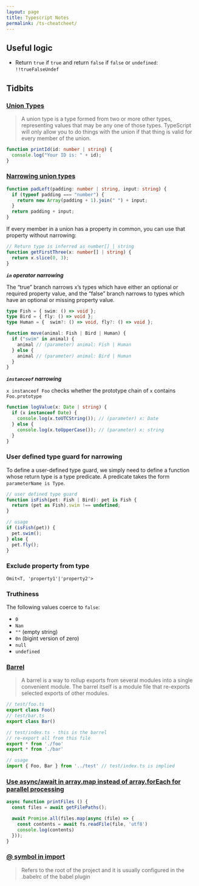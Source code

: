 ```yaml
---
layout: page
title: Typescript Notes
permalink: /ts-cheatcheet/
---
```


## Useful logic
- Return `true` if `true` and return `false` if `false` or `undefined`: `!!trueFalseUndef`

## Tidbits

### [Union Types](https://www.typescriptlang.org/docs/handbook/2/everyday-types.html#union-types)
> A union type is a type formed from two or more other types, representing values that may be any one of those types. TypeScript will only allow you to do things with the union if that thing is valid for every member of the union.
``` typescript
function printId(id: number | string) {
  console.log("Your ID is: " + id);
}
```

### [Narrowing union types](https://www.typescriptlang.org/docs/handbook/2/narrowing.html)
``` typescript
function padLeft(padding: number | string, input: string) {
  if (typeof padding === "number") {
    return new Array(padding + 1).join(" ") + input;
  }
  return padding + input;
}
```
If every member in a union has a property in common, you can use that property without narrowing:
``` typescript
// Return type is inferred as number[] | string
function getFirstThree(x: number[] | string) {
  return x.slice(0, 3);
}
```
***`in` operator narrowing***

The “true” branch narrows x’s types which have either an optional or required property value, and the “false” branch narrows to types which have an optional or missing property value.
``` typescript
type Fish = { swim: () => void };
type Bird = { fly: () => void };
type Human = {  swim?: () => void, fly?: () => void };

function move(animal: Fish | Bird | Human) {
  if ("swim" in animal) { 
    animal // (parameter) animal: Fish | Human
  } else {
    animal // (parameter) animal: Bird | Human
  }
}
```
***`instanceof` narrowing***

`x instanceof Foo` checks whether the prototype chain of `x` contains `Foo.prototype`
``` typescript
function logValue(x: Date | string) {
  if (x instanceof Date) {
    console.log(x.toUTCString()); // (parameter) x: Date
  } else {
    console.log(x.toUpperCase()); // (parameter) x: string
  }
}
```

### User defined type guard for narrowing

To define a user-defined type guard, we simply need to define a function whose return type is a type predicate. A predicate takes the form `parameterName is Type`.
``` typescript
// user defined type guard
function isFish(pet: Fish | Bird): pet is Fish {
  return (pet as Fish).swim !== undefined;
}

// usage
if (isFish(pet)) {
  pet.swim();
} else {
  pet.fly();
}
```
### Exclude property from type
`Omit<T, 'property1'|'property2'>`

### Truthiness

The following values coerce to `false`:
- `0`
- `Nan`
- `""` (empty string)
- `0n` (bigint version of zero)
- `null`
- `undefined`

### [Barrel](https://basarat.gitbook.io/typescript/main-1/barrel)
> A barrel is a way to rollup exports from several modules into a single convenient module. The barrel itself is a module file that re-exports selected exports of other modules.

``` typescript
// test/foo.ts
export class Foo()
// test/bar.ts
export class Bar()

// test/index.ts - this is the barrel
// re-export all from this file
export * from './foo'
export * from './bar'

// usage
import { Foo, Bar } from '../test' // test/index.ts is implied 
```

### [Use async/await in array.map instead of array.forEach for parallel processing](https://stackoverflow.com/questions/37576685/using-async-await-with-a-foreach-loop)
``` typescript
async function printFiles () {
  const files = await getFilePaths();

  await Promise.all(files.map(async (file) => {
    const contents = await fs.readFile(file, 'utf8')
    console.log(contents)
  }));
}
```


### [@ symbol in import](https://stackoverflow.com/questions/42711175/what-does-the-symbol-do-in-javascript-imports)
> Refers to the root of the project and it is usually configured in the .babelrc of the babel plugin


